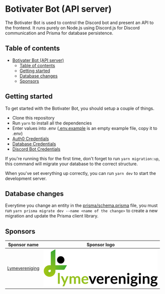 # Botivater Bot (API server)
The Botivater Bot is used to control the Discord bot and present an API to the frontend. It runs purely on Node.js using Discord.js for Discord communication and Prisma for database persistence.

## Table of contents
- [Botivater Bot (API server)](#botivater-bot-api-server)
  - [Table of contents](#table-of-contents)
  - [Getting started](#getting-started)
  - [Database changes](#database-changes)
  - [Sponsors](#sponsors)

## Getting started
To get started with the Botivater Bot, you should setup a couple of things.
- Clone this repository
- Run `yarn` to install all the dependencies
- Enter values into .env ([.env.example](.env.example) is an empty example file, copy it to .env)
- [Auth0 Credentials](docs/AUTH0_CREDENTIALS.md)
- [Database Credentials](docs/DATABASE_CREDENTIALS.md)
- [Discord Bot Credentials](docs/DISCORD_BOT_CREDENTIALS.md)

If you're running this for the first time, don't forget to run `yarn migration:up`, this command will migrate your database to the correct structure.

When you've set everything up correctly, you can run `yarn dev` to start the development server.

## Database changes
Everytime you change an entity in the [prisma/schema.prisma](prisma/schema.prisma) file, you must run `yarn prisma migrate dev --name <name of the change>` to create a new migration and update the Prisma client library.

## Sponsors
| Sponsor name | Sponsor logo |
| ------------ | ------------ |
| [Lymevereniging](https://lymevereniging.nl/) | ![Logo Lymevereniging](contrib/logos/lymevereniging.nl.svg) |